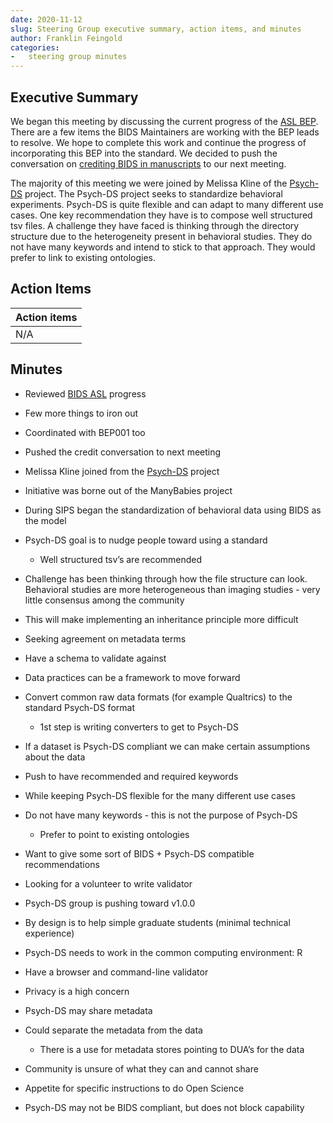 ```yaml
---
date: 2020-11-12
slug: Steering Group executive summary, action items, and minutes
author: Franklin Feingold
categories:
-   steering group minutes
---
```


<!-- more -->

## Executive Summary

We began this meeting by discussing the current progress of the [ASL BEP](https://github.com/bids-standard/bids-specification/pull/669).
There are a few items the BIDS Maintainers are working with the BEP leads to resolve.
We hope to complete this work and continue the progress of incorporating this BEP into the standard.
We decided to push the conversation on [crediting BIDS in manuscripts](https://github.com/bids-standard/bids-specification/issues/627)
to our next meeting.

The majority of this meeting we were joined by Melissa Kline of the [Psych-DS](https://github.com/psych-ds/psych-DS) project.
The Psych-DS project seeks to standardize behavioral experiments. Psych-DS is quite flexible and can adapt to many different use cases.
One key recommendation they have is to compose well structured tsv files.
A challenge they have faced is thinking
through the directory structure due to the heterogeneity present in behavioral studies.
They do not have many keywords and intend to stick to that approach.
They would prefer to link to existing ontologies.

## Action Items

| Action items |
| ------------ |
| N/A          |

## Minutes

-   Reviewed [BIDS ASL](https://github.com/bids-standard/bids-specification/pull/669) progress

-   Few more things to iron out

-   Coordinated with BEP001 too

-   Pushed the credit conversation to next meeting

-   Melissa Kline joined from the [Psych-DS](https://github.com/psych-ds/psych-DS) project

-   Initiative was borne out of the ManyBabies project

-   During SIPS began the standardization of behavioral data using BIDS as the model

-   Psych-DS goal is to nudge people toward using a standard

    -   Well structured tsv’s are recommended

-   Challenge has been thinking through how the file structure can look. Behavioral studies are more heterogeneous than imaging studies - very little consensus among the community

-   This will make implementing an inheritance principle more difficult

-   Seeking agreement on metadata terms

-   Have a schema to validate against

-   Data practices can be a framework to move forward

-   Convert common raw data formats (for example Qualtrics) to the standard Psych-DS format

    -   1st step is writing converters to get to Psych-DS

-   If a dataset is Psych-DS compliant we can make certain assumptions about the data

-   Push to have recommended and required keywords

-   While keeping Psych-DS flexible for the many different use cases

-   Do not have many keywords - this is not the purpose of Psych-DS

    -   Prefer to point to existing ontologies

-   Want to give some sort of BIDS + Psych-DS compatible recommendations

-   Looking for a volunteer to write validator

-   Psych-DS group is pushing toward v1.0.0

-   By design is to help simple graduate students (minimal technical experience)

-   Psych-DS needs to work in the common computing environment: R

-   Have a browser and command-line validator

-   Privacy is a high concern

-   Psych-DS may share metadata

-   Could separate the metadata from the data

    -   There is a use for metadata stores pointing to DUA’s for the data

-   Community is unsure of what they can and cannot share

-   Appetite for specific instructions to do Open Science

-   Psych-DS may not be BIDS compliant, but does not block capability
